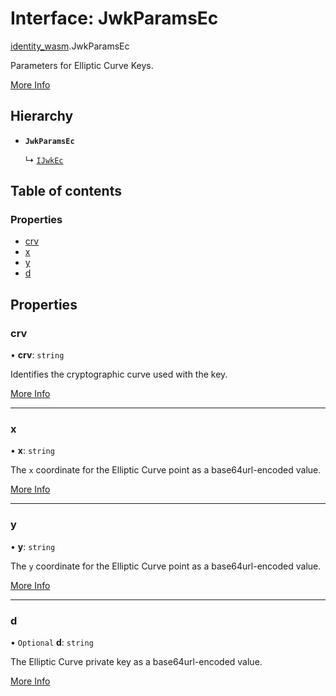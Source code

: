 # Interface: JwkParamsEc

[identity\_wasm](../modules/identity_wasm.md).JwkParamsEc

Parameters for Elliptic Curve Keys.

[More Info](https://tools.ietf.org/html/rfc7518#section-6.2)

## Hierarchy

- **`JwkParamsEc`**

  ↳ [`IJwkEc`](identity_wasm.IJwkEc.md)

## Table of contents

### Properties

- [crv](identity_wasm.JwkParamsEc.md#crv)
- [x](identity_wasm.JwkParamsEc.md#x)
- [y](identity_wasm.JwkParamsEc.md#y)
- [d](identity_wasm.JwkParamsEc.md#d)

## Properties

### crv

• **crv**: `string`

Identifies the cryptographic curve used with the key.

[More Info](https://tools.ietf.org/html/rfc7518#section-6.2.1.1)

___

### x

• **x**: `string`

The `x` coordinate for the Elliptic Curve point as a base64url-encoded value.

[More Info](https://tools.ietf.org/html/rfc7518#section-6.2.1.2)

___

### y

• **y**: `string`

The `y` coordinate for the Elliptic Curve point as a base64url-encoded value.

[More Info](https://tools.ietf.org/html/rfc7518#section-6.2.1.3)

___

### d

• `Optional` **d**: `string`

The Elliptic Curve private key as a base64url-encoded value.

[More Info](https://tools.ietf.org/html/rfc7518#section-6.2.2.1)
